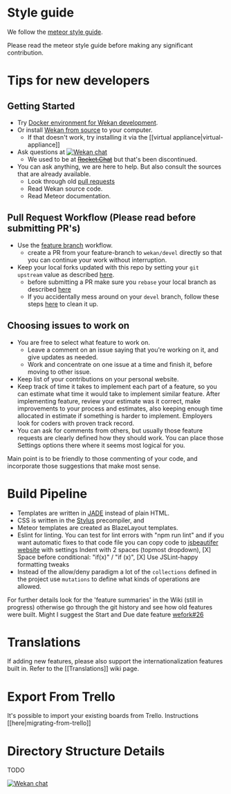 # Style guide

We follow the [meteor style guide](https://guide.meteor.com/code-style.html#javascript).

Please read the meteor style guide before making any significant contribution.

# Tips for new developers

## Getting Started

- Try [Docker environment for Wekan development](https://github.com/wekan/wekan-dev).
- Or install [Wekan from source](https://github.com/wekan/wekan/wiki/Install-and-Update#install-manually-from-source) to your computer.
  - If that doesn't work, try installing it via the [[virtual appliance|virtual-appliance]]
- Ask questions at [![Wekan chat][vanila_badge]][vanila_chat]
  -  We used to be at ~~[Rocket.Chat][rocket_chat]~~ but that's been discontinued.
- You can ask anything, we are here to help. But also consult the sources that are already available.
  - Look through old [pull requests](https://github.com/wekan/wekan/pulls)
  - Read Wekan source code.
  - Read Meteor documentation.

## Pull Request Workflow (Please read before submitting PR's)

- Use the [feature branch](https://www.atlassian.com/git/tutorials/comparing-workflows#feature-branch-workflow) workflow.
  - create a PR from your feature-branch to `wekan/devel` directly so that you can continue your work without interruption.
- Keep your local forks updated with this repo by setting your `git upstream` value as described [here](https://robots.thoughtbot.com/keeping-a-github-fork-updated).
  - before submitting a PR make sure you `rebase` your local branch as described [here](http://push.cwcon.org/learn/stay-updated#on_your_computer_routine_tasks)
  - If you accidentally mess around on your `devel` branch, follow these steps [here](http://push.cwcon.org/learn/stay-updated#oops_i_was_messing_around_on_) to clean it up.

## Choosing issues to work on

- You are free to select what feature to work on.
  - Leave a comment on an issue saying that you're working on it, and give updates as needed.
  - Work and concentrate on one issue at a time and finish it, before moving to other issue.
- Keep list of your contributions on your personal website.
- Keep track of time it takes to implement each part of a feature, so you can estimate what time it would take to implement similar feature. After implementing feature, review your estimate was it correct, make improvements to your process and estimates, also keeping enough time allocated in estimate if something is harder to implement. Employers look for coders with proven track record.
- You can ask for comments from others, but usually those feature requests are clearly defined how they should work. You can place those Settings options there where it seems most logical for you.

Main point is to be friendly to those commenting of your code, and incorporate those suggestions that make most sense.

# Build Pipeline

- Templates are written in [JADE](https://naltatis.github.io/jade-syntax-docs/) instead of plain HTML.
- CSS is written in the [Stylus](http://stylus-lang.com/) precompiler, and
- Meteor templates are created as BlazeLayout templates.
- Eslint for linting. You can test for lint errors with "npm run lint" and if you want automatic fixes to that code file you can copy code to [jsbeautifer website](http://jsbeautifier.org) with settings Indent with 2 spaces (topmost dropdown), [X] Space before conditional: "if(x)" / "if (x)", [X] Use JSLint-happy formatting tweaks
- Instead of the allow/deny paradigm a lot of the `collections` defined in the project use `mutations` to define what kinds of operations are allowed.

For further details look for the 'feature summaries' in the Wiki (still in progress) otherwise go through the git history and see how old features were built. Might I suggest the Start and Due date feature [wefork#26](https://github.com/wefork/wekan/pull/26)

# Translations

If adding new features, please also support the internationalization features built in. Refer to the [[Translations]] wiki page. 

# Export From Trello

It's possible to import your existing boards from Trello. Instructions [[here|migrating-from-trello]]

# Directory Structure Details

TODO

[![Wekan chat][vanila_badge]][vanila_chat]


[rocket_chat]: https://chat.indie.host/channel/wekan
[vanila_badge]: https://vanila.io/img/join-chat-button2.png
[vanila_chat]: https://chat.vanila.io/channel/wekan